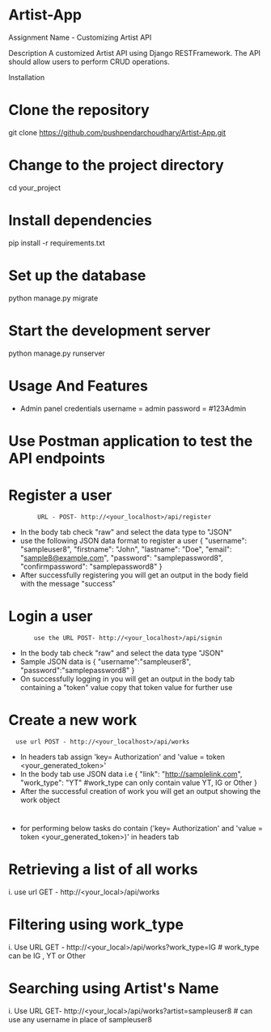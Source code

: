 # Artist-App
Assignment Name - Customizing Artist API 

Description 
A customized Artist API using Django RESTFramework. The API should allow users to perform CRUD operations.

Installation 
# Clone the repository
git clone https://github.com/pushpendarchoudhary/Artist-App.git

# Change to the project directory
cd your_project

# Install dependencies
 pip install -r requirements.txt

# Set up the database
python manage.py migrate

# Start the development server
python manage.py runserver

# Usage And Features 
   * Admin panel credentials
      username = admin
      password = #123Admin

# Use Postman application to test the API endpoints 

# Register a user
            URL - POST- http://<your_localhost>/api/register
   * In the body tab check "raw" and select the data type to "JSON"
   * use the following JSON data format to register a user 
               {
                    "username": "sampleuser8",
                    "firstname": "John",
                    "lastname": "Doe",
                    "email": "sample8@example.com",
                    "password": "samplepassword8",
                    "confirmpassword": "samplepassword8"
                }
   * After successfully registering you will get an output in the body field with the message "success"
# Login a user
           use the URL POST- http://<your_localhost>/api/signin
 *  In the body tab check "raw" and select the data type "JSON"
 * Sample JSON data is
        {
           "username":"sampleuser8",
           "password":"samplepassword8"
         }
 * On successfully logging in you will get an output in the body tab containing a "token" value copy that token value for further use

# Create a new work
      use url POST - http://<your_localhost>/api/works
  * In headers tab assign 'key= Authorization' and 'value = token <your_generated_token>'
  * In the body tab use JSON data i.e 
         {
            "link": "http://samplelink.com",
            "work_type": "YT"     #work_type can only contain value YT, IG or Other
         }
  * After the successful creation of work you will get an output showing the work object

#
* for performing below tasks do contain  ('key= Authorization' and 'value = token <your_generated_token>)' in headers tab

  
# Retrieving a list of all works
i. use url GET - http://<your_local>/api/works
# Filtering using work_type 
i. Use URL GET - http://<your_local>/api/works?work_type=IG   # work_type can be IG , YT or Other 
# Searching using Artist's Name 
i. Use URL GET- http://<your_local>/api/works?artist=sampleuser8  # can use any username in place of sampleuser8
